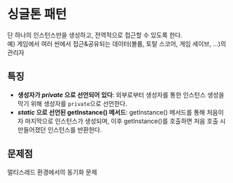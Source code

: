 # 싱글톤 패턴
단 하나의 인스턴스만을 생성하고, 전역적으로 접근할 수 있도록 한다.  
예) 게임에서 여러 씬에서 접근&공유되는 데이터(볼륨, 토탈 스코어, 게임 세이브, ...)의 관리자  

## 특징
- **생성자가 *private* 으로 선언되어 있다**: 외부로부터 생성자를 통한 인스턴스 생성을 막기 위해 생성자를 `private`으로 선언한다.
- ***static* 으로 선언된 getInstance() 메서드**: getInstance() 메서드를 통해 처음이자 마지막으로 인스턴스가 생성되며, 이후 getInstance()를 호출하면 처음 호출 시 만들어졌던
인스턴스를 반환한다.

## 문제점
멀티스레드 환경에서의 동기화 문제
